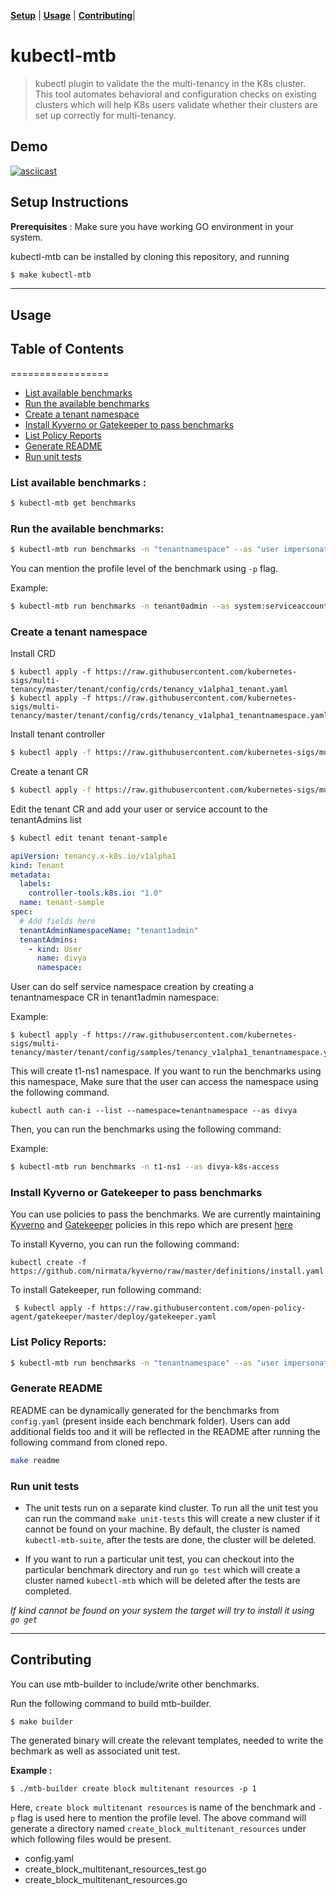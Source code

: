 **[Setup](#setup-instructions)** |
**[Usage](#usage)** |
**[Contributing](#contributing)**|

# kubectl-mtb
> kubectl plugin to validate the the multi-tenancy in the K8s cluster.
> This tool automates behavioral and configuration checks on existing clusters which will help K8s users validate whether their
clusters are set up correctly for multi-tenancy.

## Demo
[![asciicast](https://asciinema.org/a/YHqiNLWhpy596myFUCdghetwL.svg)](https://asciinema.org/a/YHqiNLWhpy596myFUCdghetwL)

## Setup Instructions

**Prerequisites** : Make sure you have working GO environment in your system.

kubectl-mtb can be installed by cloning this repository, and running

```bash 
$ make kubectl-mtb
```
<hr>

## Usage

## Table of Contents
=================
* [List available benchmarks](#list-available-benchmarks)
* [Run the available benchmarks](#run-the-available-benchmarks)
* [Create a tenant namespace](#create-a-tenant-namespace)
* [Install Kyverno or Gatekeeper to pass benchmarks](#install-kyverno-or-gatekeeper-to-pass-benchmarks)
* [List Policy Reports](#list-policy-reports)
* [Generate README](#generate-readme)
* [Run unit tests](#run-unit-tests)

### List available benchmarks :

```bash
$ kubectl-mtb get benchmarks
```

### Run the available benchmarks:

```bash
$ kubectl-mtb run benchmarks -n "tenantnamespace" --as "user impersonation"
```
You can mention the profile level of the  benchmark using `-p` flag. 

Example: 

```bash
$ kubectl-mtb run benchmarks -n tenant0admin --as system:serviceaccount:tenant0admin:t0-admin0
```

### Create a tenant namespace

Install CRD 

```
$ kubectl apply -f https://raw.githubusercontent.com/kubernetes-sigs/multi-tenancy/master/tenant/config/crds/tenancy_v1alpha1_tenant.yaml
$ kubectl apply -f https://raw.githubusercontent.com/kubernetes-sigs/multi-tenancy/master/tenant/config/crds/tenancy_v1alpha1_tenantnamespace.yaml
```

Install tenant controller 

```bash
$ kubectl apply -f https://raw.githubusercontent.com/kubernetes-sigs/multi-tenancy/master/tenant/config/manager/all_in_one.yaml
```
Create a tenant CR 

```bash
$ kubectl apply -f https://raw.githubusercontent.com/kubernetes-sigs/multi-tenancy/master/tenant/config/samples/tenancy_v1alpha1_tenant.yaml
```

Edit the tenant CR and add your user or service account to the tenantAdmins list

```bash
$ kubectl edit tenant tenant-sample
```

```yaml
apiVersion: tenancy.x-k8s.io/v1alpha1
kind: Tenant
metadata:
  labels:
    controller-tools.k8s.io: "1.0"
  name: tenant-sample
spec:
  # Add fields here
  tenantAdminNamespaceName: "tenant1admin"
  tenantAdmins:
    - kind: User
      name: divya
      namespace: 
```
User can do self service namespace creation by creating a tenantnamespace CR in tenant1admin namespace:

Example:

```
$ kubectl apply -f https://raw.githubusercontent.com/kubernetes-sigs/multi-tenancy/master/tenant/config/samples/tenancy_v1alpha1_tenantnamespace.yaml
```
This will create t1-ns1 namespace. If you want to run the benchmarks using this namespace, Make sure that the user can access the namespace using the following command. 

```
kubectl auth can-i --list --namespace=tenantnamespace --as divya
```

Then, you can run the benchmarks using the following command: 

Example:

```bash
$ kubectl-mtb run benchmarks -n t1-ns1 --as divya-k8s-access
```

### Install Kyverno or Gatekeeper to pass benchmarks

You can use policies to pass the benchmarks. We are currently maintaining [Kyverno](https://github.com/nirmata/kyverno) and [Gatekeeper](https://github.com/open-policy-agent/gatekeeper) policies in this repo which are present [here](https://github.com/kubernetes-sigs/multi-tenancy/tree/master/benchmarks/kubectl-mtb/test/policies)

To install Kyverno, you can run the following command:

```
kubectl create -f https://github.com/nirmata/kyverno/raw/master/definitions/install.yaml
```

To install Gatekeeper, run following command:

```
 $ kubectl apply -f https://raw.githubusercontent.com/open-policy-agent/gatekeeper/master/deploy/gatekeeper.yaml
```


### List Policy Reports:

```bash
$ kubectl-mtb run benchmarks -n "tenantnamespace" --as "user impersonation" -o policyreport
``` 

### Generate README

README can be dynamically generated for the benchmarks from `config.yaml` (present inside each benchmark folder).
Users can add additional fields too and it will be reflected in the README after running the following command from cloned
repo. 

```bash
make readme
```

### Run unit tests

- The unit tests run on a separate kind cluster. To run all the unit test you can run the command `make unit-tests` this will create a new cluster if it cannot be found on your machine. By default, the cluster is named `kubectl-mtb-suite`, after the tests are done, the cluster will be deleted. 

- If you want to run a particular unit test, you can checkout into the particular benchmark directory and run `go test` which will create a cluster named `kubectl-mtb` which will be deleted after the tests are completed. 


*If kind cannot be found on your system the target will try to install it using `go get`*

<hr>
 
## Contributing

You can use mtb-builder to include/write other benchmarks.

Run the following command to build mtb-builder. 

```
$ make builder
```
The generated binary will create the relevant templates, needed to write the bechmark as well as associated unit test.

**Example :**

```
$ ./mtb-builder create block multitenant resources -p 1
```
Here,  `create block multitenant resources` is name of the benchmark and `-p` flag is used here to mention the profile level. The above command will generate a directory named `create_block_multitenant_resources` under which following files would be present.

- config.yaml
- create_block_multitenant_resources_test.go
- create_block_multitenant_resources.go